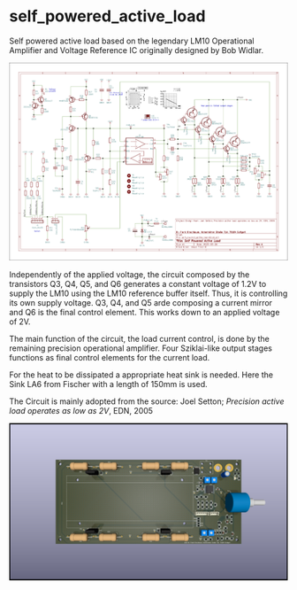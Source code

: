 # self_powered_active_load

Self powered active load based on the legendary LM10 Operational Amplifier and Voltage Reference IC originally designed by Bob Widlar.

![Schematics](self_powered_active_load_schematics.png)

Independently of the applied voltage, the circuit composed by the transistors Q3, Q4, Q5, and Q6 generates a constant voltage of 1.2V to supply the LM10 using the LM10 reference buffer itself. Thus, it is controlling its own supply voltage. Q3, Q4, and Q5 arde composing a current mirror and Q6 is the final control element. This works down to an applied voltage of 2V. 

The main function of the circuit, the load current control, is done by the remaining precision operational amplifier. Four Sziklai-like output stages functions as final control elements for the current load.

For the heat to be dissipated a appropriate heat sink is needed. Here the Sink LA6 from Fischer with a length of 150mm is used.

The Circuit is mainly adopted from the source: Joel Setton; _Precision active load operates as low as 2V_, EDN, 2005

![Schematics](self_powered_active_load.png)

